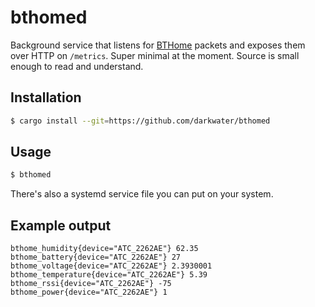 bthomed
=======

Background service that listens for [BTHome](https://bthome.io/) packets and
exposes them over HTTP on `/metrics`. Super minimal at the moment. Source is
small enough to read and understand.

Installation
------------

```bash
$ cargo install --git=https://github.com/darkwater/bthomed
```

Usage
-----

```bash
$ bthomed
```

There's also a systemd service file you can put on your system.

Example output
--------------

```
bthome_humidity{device="ATC_2262AE"} 62.35
bthome_battery{device="ATC_2262AE"} 27
bthome_voltage{device="ATC_2262AE"} 2.3930001
bthome_temperature{device="ATC_2262AE"} 5.39
bthome_rssi{device="ATC_2262AE"} -75
bthome_power{device="ATC_2262AE"} 1
```
